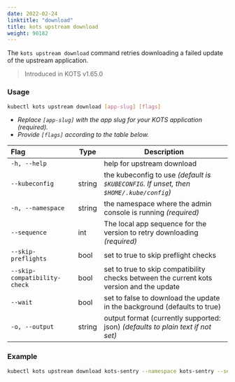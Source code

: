 ```yaml
---
date: 2022-02-24
linktitle: "download"
title: kots upstream download
weight: 90182
---
```


The `kots upstream download` command retries downloading a failed update of the upstream application.

> Introduced in KOTS v1.65.0

### Usage
```bash
kubectl kots upstream download [app-slug] [flags]
```
* _Replace `[app-slug]` with the app slug for your KOTS application (required)._
* _Provide `[flags]` according to the table below._

| Flag                              | Type   | Description                                                                                      |
|:----------------------------------|--------|--------------------------------------------------------------------------------------------------|
| `-h, --help`                      |        | help for upstream download                                                                       |
| `--kubeconfig`                    | string | the kubeconfig to use _(default is `$KUBECONFIG`. If unset, then `$HOME/.kube/config`)_          |
| `-n, --namespace`                 | string | the namespace where the admin console is running _(required)_                                    |
| `--sequence`                      | int    | The local app sequence for the version to retry downloading _(required)_                         |
| `--skip-preflights`               | bool   | set to true to skip preflight checks                                                             |
| `--skip-compatibility-check`      | bool   | set to true to skip compatibility checks between the current kots version and the update         |
| `--wait`                          | bool   | set to false to download the update in the background (defaults to true)                         |
| `-o, --output`                    | string | output format (currently supported: json) _(defaults to plain text if not set)_                  |

### Example
```bash
kubectl kots upstream download kots-sentry --namespace kots-sentry --sequence 8
```
